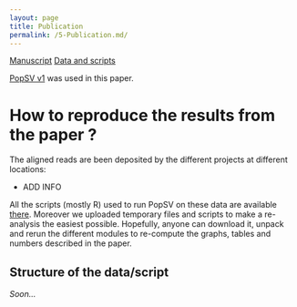 ```yaml
---
layout: page
title: Publication
permalink: /5-Publication.md/
---
```


[Manuscript]()
[Data and scripts]()

[PopSV v1]() was used in this paper.

# How to reproduce the results from the paper ?

The aligned reads are been deposited by the different projects at different locations:

+ ADD INFO

All the scripts (mostly R) used to run PopSV on these data are available [there](). Moreover we uploaded temporary files and scripts to make a re-analysis the easiest possible. Hopefully, anyone can download it, unpack and rerun the different modules to re-compute the graphs, tables and numbers described in the paper.

## Structure of the data/script

*Soon...*


